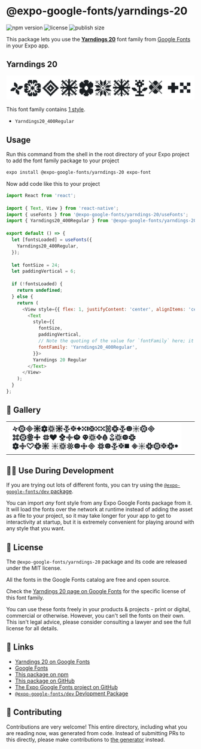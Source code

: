 # @expo-google-fonts/yarndings-20

![npm version](https://flat.badgen.net/npm/v/@expo-google-fonts/yarndings-20)
![license](https://flat.badgen.net/github/license/expo/google-fonts)
![publish size](https://flat.badgen.net/packagephobia/install/@expo-google-fonts/yarndings-20)

This package lets you use the [**Yarndings 20**](https://fonts.google.com/specimen/Yarndings+20) font family from [Google Fonts](https://fonts.google.com/) in your Expo app.

## Yarndings 20

![Yarndings 20](./font-family.png)

This font family contains [1 style](#-gallery).

- `Yarndings20_400Regular`

## Usage

Run this command from the shell in the root directory of your Expo project to add the font family package to your project
```sh
expo install @expo-google-fonts/yarndings-20 expo-font
```

Now add code like this to your project
```js
import React from 'react';

import { Text, View } from 'react-native';
import { useFonts } from '@expo-google-fonts/yarndings-20/useFonts';
import { Yarndings20_400Regular } from '@expo-google-fonts/yarndings-20/400Regular';

export default () => {
  let [fontsLoaded] = useFonts({
    Yarndings20_400Regular,
  });

  let fontSize = 24;
  let paddingVertical = 6;

  if (!fontsLoaded) {
    return undefined;
  } else {
    return (
      <View style={{ flex: 1, justifyContent: 'center', alignItems: 'center' }}>
        <Text
          style={{
            fontSize,
            paddingVertical,
            // Note the quoting of the value for `fontFamily` here; it expects a string!
            fontFamily: 'Yarndings20_400Regular',
          }}>
          Yarndings 20 Regular
        </Text>
      </View>
    );
  }
};

```

## 🔡 Gallery


||||
|-|-|-|
|![Yarndings20_400Regular](./Yarndings20_400Regular.ttf.png)||||


## 👩‍💻 Use During Development

If you are trying out lots of different fonts, you can try using the [`@expo-google-fonts/dev` package](https://github.com/expo/google-fonts/tree/master/font-packages/dev#readme).

You can import *any* font style from any Expo Google Fonts package from it. It will load the fonts
over the network at runtime instead of adding the asset as a file to your project, so it may take longer
for your app to get to interactivity at startup, but it is extremely convenient
for playing around with any style that you want.

## 📖 License

The `@expo-google-fonts/yarndings-20` package and its code are released under the MIT license.

All the fonts in the Google Fonts catalog are free and open source.

Check the [Yarndings 20 page on Google Fonts](https://fonts.google.com/specimen/Yarndings+20) for the specific license of this font family.

You can use these fonts freely in your products & projects - print or digital, commercial or otherwise. However, you can't sell the fonts on their own. This isn't legal advice, please consider consulting a lawyer and see the full license for all details.

## 🔗 Links

- [Yarndings 20 on Google Fonts](https://fonts.google.com/specimen/Yarndings+20)
- [Google Fonts](https://fonts.google.com/)
- [This package on npm](https://www.npmjs.com/package/@expo-google-fonts/yarndings-20)
- [This package on GitHub](https://github.com/expo/google-fonts/tree/master/font-packages/yarndings-20)
- [The Expo Google Fonts project on GitHub](https://github.com/expo/google-fonts)
- [`@expo-google-fonts/dev` Devlopment Package](https://github.com/expo/google-fonts/tree/master/font-packages/dev)

## 🤝 Contributing

Contributions are very welcome! This entire directory, including what you are reading now, was generated from code. Instead of submitting PRs to this directly, please make contributions to [the generator](https://github.com/expo/google-fonts/tree/master/packages/generator) instead.

